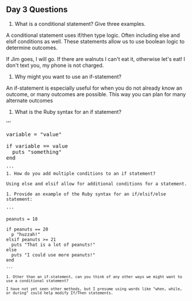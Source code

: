 ## Day 3 Questions

1. What is a conditional statement? Give three examples.

A conditional statement uses if/then type logic. Often including else and elsif
conditions as well. These statements allow us to use boolean logic to determine outcomes.

If Jim goes, I will go.
If there are walnuts I can't eat it, otherwise let's eat!
I don't text you, my phone is not charged.

1. Why might you want to use an if-statement?

An if-statement is especially useful for when you do not already know an
outcome, or many outcomes are possible. This way you can plan for many
alternate outcomes

1. What is the Ruby syntax for an if statement?

'''
<pre>
variable = "value"

if variable == value
  puts "something"
end
<code>
'''
1. How do you add multiple conditions to an if statement?

Using else and elsif allow for additional conditions for a statement.

1. Provide an example of the Ruby syntax for an if/elsif/else statement:

'''
<pre>
peanuts = 18

if peanuts == 20
  p "huzzah!"
elsif peanuts >= 21
  puts "That is a lot of peanuts!"
else
  puts "I could use more peanuts!"
end
<code>
'''

1. Other than an if-statement, can you think of any other ways we might want to
use a conditional statement?

I have not yet seen other methods, but I presume using words like "when, while,
or during" could help modify If/Then statements.
